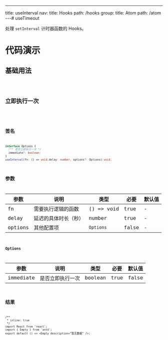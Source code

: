 ---

title: useInterval
nav:
title: Hooks
path: /hooks
group:
title: Atom
path: /atom
---# useTimeout

处理 `setInterval` 计时器函数的 Hooks。

# 代码演示

## 基础用法

<code src="./example/ExampleBasic.tsx" />

## 立即执行一次

<code src="./example/ExampleImmediate.tsx" />

## 签名

```ts
interface Options {
  /** 是否立即执行一次 */
  immediate?: boolean;
}
useInterval(fn: () => void,delay: number, options?: Options):void;
```

## 参数

| 参数    | 说明                 | 类型       | 必要  | 默认值 |
| ------- | -------------------- | ---------- | ----- | ------ |
| fn      | 需要执行逻辑的函数   | () => void | true  | -      |
| delay   | 延迟的具体时长（秒） | number     | true  | -      |
| options | 其他配置项           | `Options`  | false | -      |

### Options

| 参数      | 说明             | 类型    | 必要 | 默认值 |
| --------- | ---------------- | ------- | ---- | ------ |
| immediate | 是否立即执行一次 | boolean | true | false  |

## 结果

```tsx
/**
 * inline: true
 */
import React from 'react';
import { Empty } from 'antd';
export default () => <Empty description="暂无数据" />;
```
